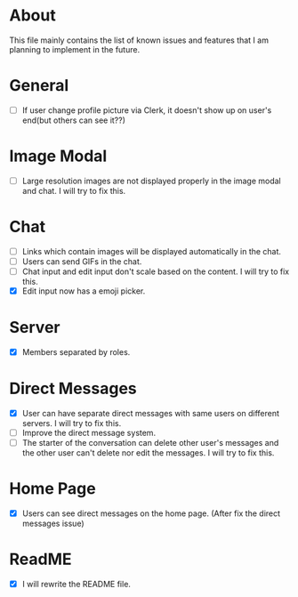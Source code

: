 # About

This file mainly contains the list of known issues and features that I am planning to implement in the future.

# General

- [ ] If user change profile picture via Clerk, it doesn't show up on user's end(but others can see it??)

# Image Modal

- [ ] Large resolution images are not displayed properly in the image modal and chat. I will try to fix this.

# Chat

- [ ] Links which contain images will be displayed automatically in the chat.
- [ ] Users can send GIFs in the chat.
- [ ] Chat input and edit input don't scale based on the content. I will try to fix this.
- [x] Edit input now has a emoji picker.

# Server

- [x] Members separated by roles.

# Direct Messages

- [x] User can have separate direct messages with same users on different servers. I will try to fix this.
- [ ] Improve the direct message system.
- [ ] The starter of the conversation can delete other user's messages and the other user can't delete nor edit the messages. I will try to fix this.

# Home Page

- [x] Users can see direct messages on the home page. (After fix the direct messages issue)

# ReadME

- [x] I will rewrite the README file.
